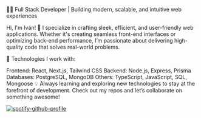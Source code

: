 👨‍💻 Full Stack Developer | Building modern, scalable, and intuitive web experiences

Hi, I'm Iván! 🚀 I specialize in crafting sleek, efficient, and user-friendly web applications. Whether it's creating seamless front-end interfaces or optimizing back-end performance, I’m passionate about delivering high-quality code that solves real-world problems.

🔧 Technologies I work with:

Frontend: React, Next.js, Tailwind CSS
Backend: Node.js, Express, Prisma
Databases: PostgreSQL, MongoDB
Others: TypeScript, JavaScript, SQL, Mongoose
💡 Always learning and exploring new technologies to stay at the forefront of development. Check out my repos and let’s collaborate on something awesome!


[![spotify-github-profile](https://spotify-github-profile.kittinanx.com/api/view?uid=b33t40867kl7w5oretgr1367r&cover_image=true&theme=natemoo-re&show_offline=false&background_color=000000&interchange=false&bar_color=4f46e5&bar_color_cover=true)](https://github.com/kittinan/spotify-github-profile)
